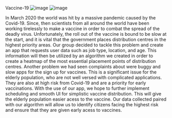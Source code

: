 Vaccine-19
![image](https://user-images.githubusercontent.com/65838026/150703893-480d9870-e69a-47ae-973f-1a8e074fcd16.png)
![image](https://user-images.githubusercontent.com/65838026/150703909-bf3b2fbc-fb01-4b04-9dcf-e6a61dc4a118.png)

In March 2020 the world was hit by a massive pandemic caused by the Covid-19. Since, then scientists from all around the world have been working tirelessly to make a vaccine in order to combat the spread of the deadly virus.
Unfortunately, the roll out of the vaccine is bound to be slow at the start, and it is vital that the government places distribution centres in the highest priority areas.
Our group decided to tackle this problem and create an app that requests user data such as job type, location, and age. This information will then be utilized by an algorithm we created in order to create a heatmap of the most essential placement points of distribution centres.
Another problem we had seen complaints about were buggy and slow apps for the sign up for vaccines. This is a significant issue for the elderly population, who are not well versed with complicated applications. They are also at high risk from Covid-19 and are a priority for early vaccinations. 
With the use of our app, we hope to further implement scheduling and smooth UI for simplistic vaccine distribution. This will give the elderly population easier acess to the vaccine. Our data collected paired with our algorithm will allow us to identify citizens facing the highest risk and ensure that they are given early acess to vaccines.
